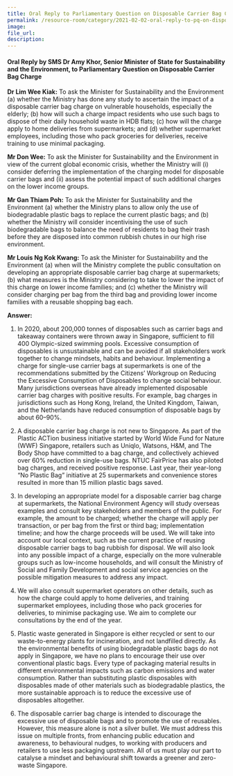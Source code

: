 ```yaml
---  
title: Oral Reply to Parliamentary Question on Disposable Carrier Bag Charge
permalink: /resource-room/category/2021-02-02-oral-reply-to-pq-on-disposable-carrier-bag-charge/
image:  
file_url:  
description:  
---  
```


#### Oral Reply by SMS Dr Amy Khor, Senior Minister of State for Sustainability and the Environment, to Parliamentary Question on Disposable Carrier Bag Charge

**Dr Lim Wee Kiak:** To ask the Minister for Sustainability and the Environment (a) whether the Ministry has done any study to ascertain the impact of a disposable carrier bag charge on vulnerable households, especially the elderly; (b) how will such a charge impact residents who use such bags to dispose of their daily household waste in HDB flats; (c) how will the charge apply to home deliveries from supermarkets; and (d) whether supermarket employees, including those who pack groceries for deliveries, receive training to use minimal packaging.

**Mr Don Wee:** To ask the Minister for Sustainability and the Environment in view of the current global economic crisis, whether the Ministry will (i) consider deferring the implementation of the charging model for disposable carrier bags and (ii) assess the potential impact of such additional charges on the lower income groups.

**Mr Gan Thiam Poh:** To ask the Minister for Sustainability and the Environment (a) whether the Ministry plans to allow only the use of biodegradable plastic bags to replace the current plastic bags; and (b) whether the Ministry will consider incentivising the use of such biodegradable bags to balance the need of residents to bag their trash before they are disposed into common rubbish chutes in our high rise environment.

**Mr Louis Ng Kok Kwang:** To ask the Minister for Sustainability and the Environment (a) when will the Ministry complete the public consultation on developing an appropriate disposable carrier bag charge at supermarkets; (b) what measures is the Ministry considering to take to lower the impact of this charge on lower income families; and (c) whether the Ministry will consider charging per bag from the third bag and providing lower income families with a reusable shopping bag each.



**Answer:**

1.	In 2020, about 200,000 tonnes of disposables such as carrier bags and takeaway containers were thrown away in Singapore, sufficient to fill 400 Olympic-sized swimming pools. Excessive consumption of disposables is unsustainable and can be avoided if all stakeholders work together to change mindsets, habits and behaviour. Implementing a charge for single-use carrier bags at supermarkets is one of the recommendations submitted by the Citizens’ Workgroup on Reducing the Excessive Consumption of Disposables to change social behaviour. Many jurisdictions overseas have already implemented disposable carrier bag charges with positive results. For example, bag charges in jurisdictions such as Hong Kong, Ireland, the United Kingdom, Taiwan, and the Netherlands have reduced consumption of disposable bags by about 60–90%. 

2.	A disposable carrier bag charge is not new to Singapore. As part of the Plastic ACTion business initiative started by World Wide Fund for Nature (WWF) Singapore, retailers such as Uniqlo, Watsons, H&M, and The Body Shop have committed to a bag charge, and collectively achieved over 60% reduction in single-use bags. NTUC FairPrice has also piloted bag charges, and received positive response. Last year, their year-long “No Plastic Bag” initiative at 25 supermarkets and convenience stores resulted in more than 15 million plastic bags saved. 

3.	In developing an appropriate model for a disposable carrier bag charge at supermarkets, the National Environment Agency will study overseas examples and consult key stakeholders and members of the public. For example, the amount to be charged; whether the charge will apply per transaction, or per bag from the first or third bag; implementation timeline; and how the charge proceeds will be used. We will take into account our local context, such as the current practice of reusing disposable carrier bags to bag rubbish for disposal. We will also look into any possible impact of a charge, especially on the more vulnerable groups such as low-income households, and will consult the Ministry of Social and Family Development and social service agencies on the possible mitigation measures to address any impact. 

4.	We will also consult supermarket operators on other details, such as how the charge could apply to home deliveries, and training supermarket employees, including those who pack groceries for deliveries, to minimise packaging use. We aim to complete our consultations by the end of the year. 

5.	Plastic waste generated in Singapore is either recycled or sent to our waste-to-energy plants for incineration, and not landfilled directly. As the environmental benefits of using biodegradable plastic bags do not apply in Singapore, we have no plans to encourage their use over conventional plastic bags. Every type of packaging material results in different environmental impacts such as carbon emissions and water consumption. Rather than substituting plastic disposables with disposables made of other materials such as biodegradable plastics, the more sustainable approach is to reduce the excessive use of disposables altogether.

6.	The disposable carrier bag charge is intended to discourage the excessive use of disposable bags and to promote the use of reusables. However, this measure alone is not a silver bullet. We must address this issue on multiple fronts, from enhancing public education and awareness, to behavioural nudges, to working with producers and retailers to use less packaging upstream. All of us must play our part to catalyse a mindset and behavioural shift towards a greener and zero-waste Singapore.
